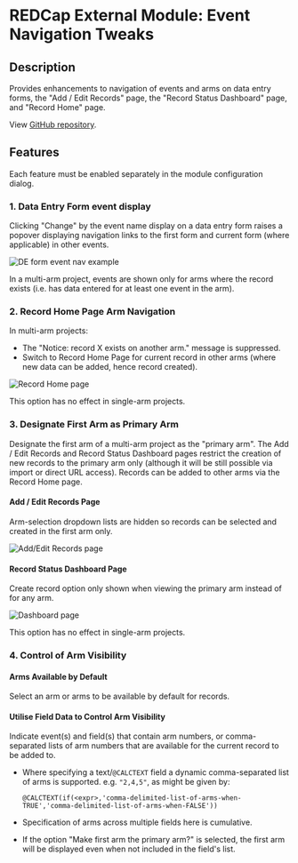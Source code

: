 # REDCap External Module: Event Navigation Tweaks

## Description

Provides enhancements to navigation of events and arms on data entry forms, the "Add / Edit Records" page, the "Record Status Dashboard" page, and "Record Home" page.

View [GitHub repository](https://github.com/lsgs/redcap-event-navigation-tweaks).

## Features

Each feature must be enabled separately in the module configuration dialog. 

### 1. Data Entry Form event display
Clicking "Change" by the event name display on a data entry form raises a popover displaying navigation links to the first form and current form (where applicable) in other events.

![DE form event nav example](./img/formeventnav.png)

In a multi-arm project, events are shown only for arms where the record exists (i.e. has data entered for at least one event in the arm).

### 2. Record Home Page Arm Navigation 

In multi-arm projects:
* The "Notice: record X exists on another arm." message is suppressed. 
* Switch to Record Home Page for current record in other arms (where new data can be added, hence record created). 

![Record Home page](./img/rechomepage.png)

This option has no effect in single-arm projects.

### 3. Designate First Arm as Primary Arm

Designate the first arm of a multi-arm project as the "primary arm". The Add / Edit Records and Record Status Dashboard pages restrict the creation of new records to the primary arm only (although it will be still possible via import or direct URL access). Records can be added to other arms via the Record Home page.

#### Add / Edit Records Page
Arm-selection dropdown lists are hidden so records can be selected and created in the first arm only.

![Add/Edit Records page](./img/addeditpage.png)

#### Record Status Dashboard Page
Create record option only shown when viewing the primary arm instead of for any arm.

![Dashboard page](./img/rsdpage.png)

This option has no effect in single-arm projects.

### 4. Control of Arm Visibility

#### Arms Available by Default
Select an arm or arms to be available by default for records. 

#### Utilise Field Data to Control Arm Visibility
Indicate event(s) and field(s) that contain arm numbers, or comma-separated lists of arm numbers that are available for the current record to be added to.
* Where specifying a text/`@CALCTEXT` field a dynamic comma-separated list of arms is supported. e.g. `"2,4,5"`, as might be given by:

  `@CALCTEXT(if(<expr>,'comma-delimited-list-of-arms-when-TRUE','comma-delimited-list-of-arms-when-FALSE'))`
* Specification of arms across multiple fields here is cumulative.
* If the option "Make first arm the primary arm?" is selected, the first arm will be displayed even when not included in the field's list.